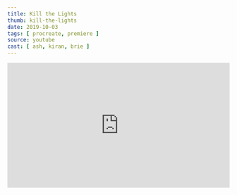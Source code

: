 ```yaml
---
title: Kill the Lights
thumb: kill-the-lights
date: 2019-10-03
tags: [ procreate, premiere ]
source: youtube
cast: [ ash, kiran, brie ]
---
```

<style>.embed-container { position: relative; padding-bottom: 56.25%; height: 0; overflow: hidden; max-width: 100%; } .embed-container iframe, .embed-container object, .embed-container embed { position: absolute; top: 0; left: 0; width: 100%; height: 100%; }</style><div class='embed-container'><iframe src='https://www.youtube.com/embed/ee7N4c1tQfY' frameborder='0' allowfullscreen></iframe></div>